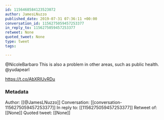 ```yaml
---
id: 1156468584123523072
author: JamesLNuzzo
published_date: 2019-07-31 07:36:11 +00:00
conversation_id: 1156275059457253377
in_reply_to: 1156275059457253377
retweet: None
quoted_tweet: None
type: tweet
tags:

---
```


@NicoleBarbaro This is also a problem in other areas, such as public health.
@yudapearl 

https://t.co/AbXRIUvRDu

### Metadata

Author: [[@JamesLNuzzo]]
Conversation: [[conversation-1156275059457253377]]
In reply to: [[1156275059457253377]]
Retweet of: [[None]]
Quoted tweet: [[None]]
